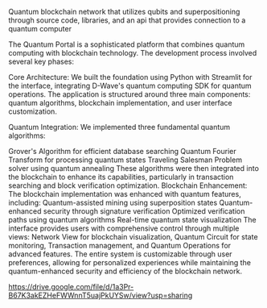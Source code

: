 Quantum blockchain network that utilizes qubits and superpositioning through source code, libraries, and an api that provides connection to a quantum computer

The Quantum Portal is a sophisticated platform that combines quantum computing with blockchain technology. The development process involved several key phases:

Core Architecture:
We built the foundation using Python with Streamlit for the interface, integrating D-Wave's quantum computing SDK for quantum operations. The application is structured around three main components: quantum algorithms, blockchain implementation, and user interface customization.

Quantum Integration:
We implemented three fundamental quantum algorithms:

Grover's Algorithm for efficient database searching
Quantum Fourier Transform for processing quantum states
Traveling Salesman Problem solver using quantum annealing
These algorithms were then integrated into the blockchain to enhance its capabilities, particularly in transaction searching and block verification optimization.
Blockchain Enhancement:
The blockchain implementation was enhanced with quantum features, including:
Quantum-assisted mining using superposition states
Quantum-enhanced security through signature verification
Optimized verification paths using quantum algorithms
Real-time quantum state visualization
The interface provides users with comprehensive control through multiple views: Network View for blockchain visualization, Quantum Circuit for state monitoring, Transaction management, and Quantum Operations for advanced features. The entire system is customizable through user preferences, allowing for personalized experiences while maintaining the quantum-enhanced security and efficiency of the blockchain network.

https://drive.google.com/file/d/1a3Pr-B67K3akEZHeFWWnnT5uajPkUYSw/view?usp=sharing
